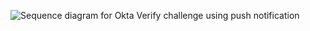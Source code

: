 <div class="common-image-format">

![Sequence diagram for Okta Verify challenge using push notification](/img/authenticators/authenticators-oktaverify-summary-challenge-totp.png)

</div>
